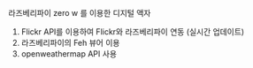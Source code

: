 라즈베리파이 zero w 를 이용한 디지털 액자

1. Flickr API를 이용하여 Flickr와 라즈베리파이 연동 (실시간 업데이트)
2. 라즈베리파이의 Feh 뷰어 이용
3. openweathermap API 사용
